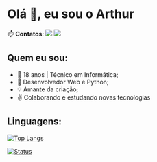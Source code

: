 # Olá 👋, eu sou o Arthur

📫 **Contatos**: <a href="https://www.linkedin.com/in/arthur-machado/"><img src="https://img.shields.io/badge/linkedin-%230077B5.svg?&style=for-the-badge&logo=linkedin&logoColor=white"></a> <a href="mailto:arthurmachado7@gmail.com"><img src="https://img.shields.io/badge/gmail-%23D14836.svg?&style=for-the-badge&logo=gmail&logoColor=white"></a>

## Quem eu sou:
- 🔭 18 anos | Técnico em Informática;
- :wrench: Desenvolvedor Web e Python;
- :bulb: Amante da criação;
- :v: Colaborando e estudando novas tecnologias 

## Linguagens:

[![Top Langs](https://github-readme-stats.vercel.app/api/top-langs/?username=arthur-machado&show_icons=true&theme=radical)](https://github.com/arthur-machado/)

[![Status](https://github-readme-stats.vercel.app/api?username=arthur-machado&hide=prs,contribs,issues&show_icons=true&theme=radical)](https://github.com/arthur-machado/github-readme-stats)
